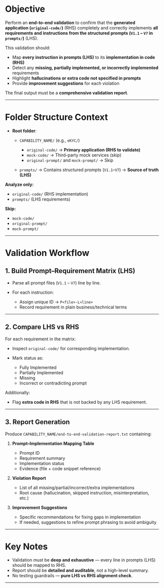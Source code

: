 # **Objective**

Perform an **end-to-end validation** to confirm that the **generated application (`original-code/`)** (RHS) completely and correctly implements **all requirements and instructions from the structured prompts (`V1.1` – `V7` in `prompts/`)** (LHS).

This validation should:

* Map **every instruction in prompts (LHS)** to its **implementation in code (RHS)**
* Detect any **missing, partially implemented, or incorrectly implemented** requirements
* Highlight **hallucinations or extra code not specified in prompts**
* Provide **improvement suggestions** for each violation

The final output must be a **comprehensive validation report**.

---

# **Folder Structure Context**

* **Root folder**:

  * `CAPABILITY_NAME/` (e.g., `eKYC/`)

    * `original-code/` → **Primary application (RHS to validate)**
    * `mock-code/` → Third-party mock services (skip)
    * `original-prompt/` and `mock-prompt/` → Skip
  * `prompts/` → Contains structured prompts (`V1.1`–`V7`) → **Source of truth (LHS)**

**Analyze only:**

* `original-code/` (RHS implementation)
* `prompts/` (LHS requirements)

**Skip:**

* `mock-code/`
* `original-prompt/`
* `mock-prompt/`

---

# **Validation Workflow**

## **1. Build Prompt–Requirement Matrix (LHS)**

* Parse all prompt files (`V1.1` – `V7`) line by line.
* For each instruction:

  * Assign unique ID → `P<file>-L<line>`
  * Record requirement in plain business/technical terms

---

## **2. Compare LHS vs RHS**

For each requirement in the matrix:

* Inspect `original-code/` for corresponding implementation.
* Mark status as:

  * Fully Implemented
  * Partially Implemented
  * Missing
  * Incorrect or contradicting prompt

Additionally:

* Flag **extra code in RHS** that is not backed by any LHS requirement.

---

## **3. Report Generation**

Produce `CAPABILITY_NAME/end-to-end-validation-report.txt` containing:

1. **Prompt–Implementation Mapping Table**

   * Prompt ID
   * Requirement summary
   * Implementation status
   * Evidence (file + code snippet reference)

2. **Violation Report**

   * List of all missing/partial/incorrect/extra implementations
   * Root cause (hallucination, skipped instruction, misinterpretation, etc.)

3. **Improvement Suggestions**

   * Specific recommendations for fixing gaps in implementation
   * If needed, suggestions to refine prompt phrasing to avoid ambiguity

---

# **Key Notes**

* Validation must be **deep and exhaustive** — every line in prompts (LHS) should be mapped to RHS.
* Report should be **detailed and auditable**, not a high-level summary.
* No testing guardrails — **pure LHS vs RHS alignment check**.

---